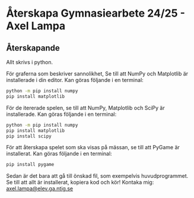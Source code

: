 # Återskapa Gymnasiearbete 24/25 - Axel Lampa

## Återskapande

Allt skrivs i python. <br>

För graferna som beskriver sannolikhet, Se till att NumPy och Matplotlib är installerade i din editor. Kan göras följande i en terminal:

``` bat
python -m pip install numpy
pip install matplotlib
```

För de itererade spelen, se till att NumPy, Matplotlib och SciPy är installerade. Kan göras följande i en terminal:

```bat
python -m pip install numpy
pip install matplotlib
pip install scipy
```

För att återskapa spelet som ska visas på mässan, se till att PyGame är installerat. Kan göras följande i en terminal:

```bat
pip install pygame
```

Sedan är det bara att gå till önskad fil, som exempelvis huvudprogrammet. Se till att allt är installerat, kopiera kod och kör! Kontaka mig: <axel.lampa@elev.ga.ntig.se>